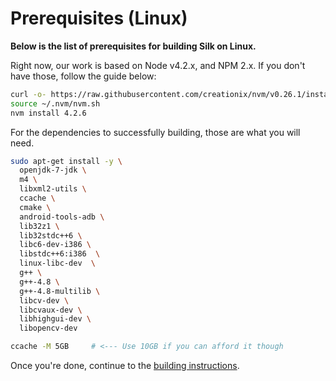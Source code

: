 # Prerequisites (Linux)

**Below is the list of prerequisites for building Silk on Linux.**

Right now, our work is based on Node v4.2.x, and NPM 2.x. If you don't have those, follow the guide below:

```bash
curl -o- https://raw.githubusercontent.com/creationix/nvm/v0.26.1/install.sh | bash
source ~/.nvm/nvm.sh
nvm install 4.2.6
```
For the dependencies to successfully building, those are what you will need.

```bash
sudo apt-get install -y \
  openjdk-7-jdk \
  m4 \
  libxml2-utils \
  ccache \
  cmake \
  android-tools-adb \
  lib32z1 \
  lib32stdc++6 \
  libc6-dev-i386 \
  libstdc++6:i386  \
  linux-libc-dev  \
  g++ \
  g++-4.8 \
  g++-4.8-multilib \
  libcv-dev \
  libcvaux-dev \
  libhighgui-dev \
  libopencv-dev

ccache -M 5GB     # <--- Use 10GB if you can afford it though
```

Once you're done, continue to the [building instructions](build-instructions-linux-osx.md).
